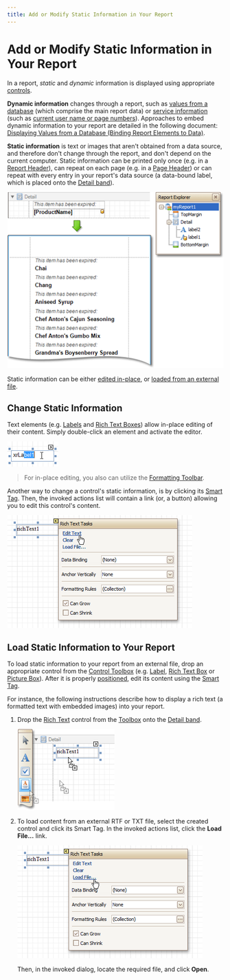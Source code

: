```yaml
---
title: Add or Modify Static Information in Your Report
---
```

# Add or Modify Static Information in Your Report
In a report, _static_ and _dynamic_ information is displayed using appropriate [controls](../../../../../interface-elements-for-desktop/articles/report-designer/report-designer-for-winforms/report-designer-reference/report-controls.md).

**Dynamic information** changes through a report, such as [values from a database](../../../../../interface-elements-for-desktop/articles/report-designer/report-designer-for-winforms/report-editing-basics/displaying-values-from-a-database-(binding-report-elements-to-data).md) (which comprise the main report data) or [service information](../../../../../interface-elements-for-desktop/articles/report-designer/report-designer-for-winforms/report-editing-basics/add-page-numbers-and-system-information-to-a-report.md) (such as [current user name or page numbers](../../../../../interface-elements-for-desktop/articles/report-designer/report-designer-for-winforms/report-editing-basics/add-page-numbers-and-system-information-to-a-report.md)). Approaches to embed dynamic information to your report are detailed in the following document: [Displaying Values from a Database (Binding Report Elements to Data)](../../../../../interface-elements-for-desktop/articles/report-designer/report-designer-for-winforms/report-editing-basics/displaying-values-from-a-database-(binding-report-elements-to-data).md).

**Static information** is text or images that aren't obtained from a data source, and therefore don't change through the report, and don't depend on the current computer. Static information can be printed only once (e.g. in a [Report Header](../../../../../interface-elements-for-desktop/articles/report-designer/report-designer-for-winforms/report-designer-reference/report-bands/report-header-and-footer.md)), can repeat on each page (e.g. in a [Page Header](../../../../../interface-elements-for-desktop/articles/report-designer/report-designer-for-winforms/report-designer-reference/report-bands/page-header-and-footer.md)) or can repeat with every entry in your report's data source (a data-bound label, which is placed onto the [Detail band](../../../../../interface-elements-for-desktop/articles/report-designer/report-designer-for-winforms/report-designer-reference/report-bands/detail-band.md)).

![RD_CreateReports_BindControl_4](../../../../images/Img8337.png)

Static information can be either [edited in-place](#inplace), or [loaded from an external file](#loaded).

## <a name="inplace"/>Change Static Information
Text elements (e.g. [Labels](../../../../../interface-elements-for-desktop/articles/report-designer/report-designer-for-winforms/report-designer-reference/report-controls/label.md) and [Rich Text Boxes](../../../../../interface-elements-for-desktop/articles/report-designer/report-designer-for-winforms/report-designer-reference/report-controls/rich-text.md)) allow in-place editing of their content. Simply double-click an element and activate the editor.

![ElementInplaceEditing](../../../../images/Img9159.png)

> For in-place editing, you also can utilize the [Formatting Toolbar](../../../../../interface-elements-for-desktop/articles/report-designer/report-designer-for-winforms/report-designer-reference/report-designer-ui/formatting-toolbar.md).

Another way to change a control's static information, is by clicking its [Smart Tag](../../../../../interface-elements-for-desktop/articles/report-designer/report-designer-for-winforms/report-designer-reference/report-designer-ui/smart-tag.md). Then, the invoked actions list will contain a link (or, a button) allowing you to edit this control's content.

![RD_CreateReports_StaticReport](../../../../images/Img11067.png)

## <a name="loaded"/>Load Static Information to Your Report
To load static information to your report from an external file, drop an appropriate control from the [Control Toolbox](../../../../../interface-elements-for-desktop/articles/report-designer/report-designer-for-winforms/report-designer-reference/report-designer-ui/control-toolbox.md) (e.g. [Label](../../../../../interface-elements-for-desktop/articles/report-designer/report-designer-for-winforms/report-designer-reference/report-controls/label.md), [Rich Text Box](../../../../../interface-elements-for-desktop/articles/report-designer/report-designer-for-winforms/report-designer-reference/report-controls/rich-text.md) or [Picture Box](../../../../../interface-elements-for-desktop/articles/report-designer/report-designer-for-winforms/report-designer-reference/report-controls/picture-box.md)). After it is properly [positioned](../../../../../interface-elements-for-desktop/articles/report-designer/report-designer-for-winforms/report-editing-basics/change-the-layout-of-report-elements.md), edit its content using the [Smart Tag](../../../../../interface-elements-for-desktop/articles/report-designer/report-designer-for-winforms/report-designer-reference/report-designer-ui/smart-tag.md).

For instance, the following instructions describe how to display a rich text (a formatted text with embedded images) into your report.
1. Drop the [Rich Text](../../../../../interface-elements-for-desktop/articles/report-designer/report-designer-for-winforms/report-designer-reference/report-controls/rich-text.md) control from the [Toolbox](../../../../../interface-elements-for-desktop/articles/report-designer/report-designer-for-winforms/report-designer-reference/report-designer-ui/control-toolbox.md) onto the [Detail band](../../../../../interface-elements-for-desktop/articles/report-designer/report-designer-for-winforms/report-designer-reference/report-bands/detail-band.md).
	
	![RD_CreateReports_StaticReport_0](../../../../images/Img8340.png)
2. To load content from an external RTF or TXT file, select the created control and click its Smart Tag. In the invoked actions list, click the **Load File...** link.
	
	![RD_CreateReports_StaticReport_1](../../../../images/Img8341.png)
	
	Then, in the invoked dialog, locate the required file, and click **Open**.